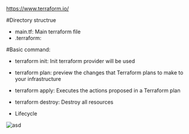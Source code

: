 https://www.terraform.io/

#Directory structrue
- main.tf: Main terraform file
- .terraform:  

#Basic command:

- terraform init: Init terraform provider will be used
- terraform plan: preview the changes that Terraform plans to make to your infrastructure
- terraform apply: Executes the actions proposed in a Terraform plan
- terraform destroy: Destroy all resources

- Lifecycle

![asd](https://images.viblo.asia/7377661a-bf59-4260-810d-80e9aa5789b0.jpg)
